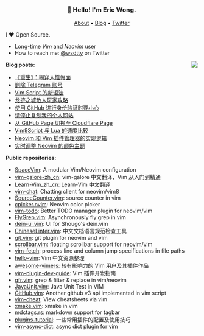 <h3 align="center">👋 Hello! I'm Eric Wong.</h3>
<p align="center">
  <a href="https://wsdjeg.net/about/">About</a> •
  <a href="https://wsdjeg.net">Blog</a> •
  <a href="https://twitter.com/wsdtty">Twitter</a>
</p>

I ❤ Open Source.

- Long-time _Vim_ and _Neovim_ user
- How to reach me: [@wsdtty](https://twitter.com/wsdtty) on Twitter

<a href="https://github.com/wsdjeg">
<img align="right" src="https://github-readme-stats.vercel.app/api?username=wsdjeg&show_icons=true">
</a>

**Blog posts:**

<!-- BLOG-POST-LIST:START -->
- [《重生》：揭穿人性假面](https://wsdjeg.net/movie-review-go-for-broke/)
- [删除 Telegram 账号](https://wsdjeg.net/delete-telegram-account/)
- [Vim Script 的新语法](https://wsdjeg.net/new-syntax-for-vim-script/)
- [龙迹之城散人玩家攻略](https://wsdjeg.net/20240821/)
- [使用 GitHub 进行身份验证时要小心](https://wsdjeg.net/be-careful-when-authenticating-with-github/)
- [请停止复制我的个人网站](https://wsdjeg.net/stop-copy-my-static-website/)
- [从 GitHub Page 切换至 Cloudflare Page](https://wsdjeg.net/from-github-page-to-cloudflare-page/)
- [Vim9Script 与 Lua 的速度比较](https://wsdjeg.net/speed-comparison-between-vim9script-and-lua/)
- [Neovim 和 Vim 插件管理器的实现逻辑](https://wsdjeg.net/the-implementation-logic-of-plugin-manager/)
- [实时调整 Neovim 的颜色主题](https://wsdjeg.net/patch-neovim-colorscheme-on-the-fly/)
<!-- BLOG-POST-LIST:END -->

**Public repositories:**

- [SpaceVim](https://github.com/SpaceVim/SpaceVim): A modular Vim/Neovim configuration
- [vim-galore-zh_cn](https://github.com/wsdjeg/vim-galore-zh_cn): vim-galore 中文翻译，Vim 从入门到精通
- [Learn-Vim_zh_cn](https://github.com/wsdjeg/Learn-Vim_zh_cn): Learn-Vim 中文翻译
- [vim-chat](https://github.com/wsdjeg/vim-chat): Chatting client for neovim/vim8
- [SourceCounter.vim](https://github.com/wsdjeg/SourceCounter.vim): source counter in vim
- [cpicker.nvim](https://github.com/wsdjeg/cpicker.nvim): Neovim color picker
- [vim-todo](https://github.com/wsdjeg/vim-todo): Better TODO manager plugin for neovim/vim
- [FlyGrep.vim](https://github.com/wsdjeg/FlyGrep.vim): Asynchronously fly grep in vim
- [dein-ui.vim](https://github.com/wsdjeg/dein-ui.vim): UI for Shougo's dein.vim
- [ChineseLinter.vim](https://github.com/wsdjeg/ChineseLinter.vim): 中文文档语言规范检查工具
- [git.vim](https://github.com/wsdjeg/git.vim): git plugin for neovim and vim
- [scrollbar.vim](https://github.com/wsdjeg/scrollbar.vim): floating scrollbar support for neovim/vim
- [vim-fetch](https://github.com/wsdjeg/vim-fetch): process line and column jump specifications in file paths
- [hello-vim](https://github.com/wsdjeg/hello-vim): Vim 中文资源整理
- [awesome-vimers](https://github.com/wsdjeg/awesome-vimers): 较有影响力的 Vim 用户及其插件作品
- [vim-plugin-dev-guide](https://github.com/wsdjeg/vim-plugin-dev-guide): Vim 插件开发指南
- [gfr.vim](https://github.com/wsdjeg/gfr.vim): grep & filter & replace in vim/neovim
- [JavaUnit.vim](https://github.com/wsdjeg/JavaUnit.vim): Java Unit Test in VIM
- [GitHub.vim](https://github.com/wsdjeg/GitHub.vim): Another github v3 api implemented in vim script
- [vim-cheat](https://github.com/wsdjeg/vim-cheat): View cheatsheets via vim
- [xmake.vim](https://github.com/wsdjeg/xmake.vim): xmake in vim
- [mdctags.rs](https://github.com/wsdjeg/mdctags.rs): markdown support for tagbar
- [plugins-tutorial](https://github.com/wsdjeg/plugins-tutorial): 一些常用插件的配置及使用技巧
- [vim-async-dict](https://github.com/wsdjeg/vim-async-dict): async dict plugin for vim
